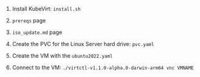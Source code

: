 1. Install KubeVirt: `install.sh`

2. `prereqs` page

3. `iso_update.md` page

4. Create the PVC for the Linux Server hard drive: `pvc.yaml`

6. Create the VM with the `ubuntu2022.yaml`

7. Connect to the VM: `./virtctl-v1.1.0-alpha.0-darwin-arm64 vnc VMNAME`